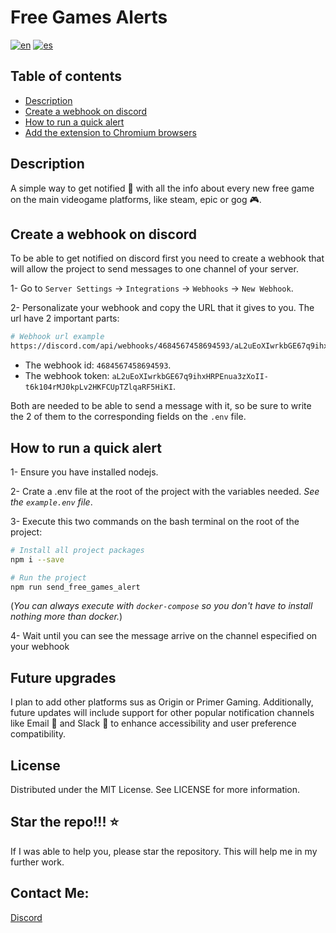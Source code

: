 # Free Games Alerts

[![en](https://img.shields.io/badge/lang-en-red.svg)](https://github.com/alejandrov44/free-games-alerts/blob/master/README.md)
[![es](https://img.shields.io/badge/lang-es-yellow.svg)](https://github.com/alejandrov44/free-games-alerts/blob/master/README.es.md)

## Table of contents

- [Description](#description)
- [Create a webhook on discord](#create-a-webhook-on-discord)
- [How to run a quick alert](#how-to-run-a-quick-alert)
- [Add the extension to Chromium browsers](#add-the-extension-to-chromium-browsers)

## Description

A simple way to get notified 📨 with all the info about every new free game on the main videogame platforms, like steam, epic or gog 🎮.

## Create a webhook on discord

To be able to get notified on discord first you need to create a webhook that will allow the project to send messages to one channel of your server.

1- Go to `Server Settings` -> `Integrations` -> `Webhooks` -> `New Webhook`.

2- Personalizate your webhook and copy the URL that it gives to you.
The url have 2 important parts:

```bash
# Webhook url example
https://discord.com/api/webhooks/4684567458694593/aL2uEoXIwrkbGE67q9ihxHRPEnua3zXoII-t6k104rMJ0kpLv2HKFCUpTZlqaRF5HiKI
```
- The webhook id: `4684567458694593`.
- The webhook token: `aL2uEoXIwrkbGE67q9ihxHRPEnua3zXoII-t6k104rMJ0kpLv2HKFCUpTZlqaRF5HiKI`.

Both are needed to be able to send a message with it, so be sure to write the 2 of them to the corresponding fields on the `.env` file.

## How to run a quick alert

1- Ensure you have installed nodejs.

2- Crate a .env file at the root of the project with the variables needed. *See the `example.env` file*.

3- Execute this two commands on the bash terminal on the root of the project:

```bash
# Install all project packages
npm i --save

# Run the project
npm run send_free_games_alert
```
(*You can always execute with `docker-compose` so you don't have to install nothing more than docker.*)

4- Wait until you can see the message arrive on the channel especified on your webhook

## Future upgrades
 
I plan to add other platforms sus as Origin or Primer Gaming. Additionally, future updates will include support for other popular notification channels like Email 📧 and Slack 💼 to enhance accessibility and user preference compatibility.

## License
Distributed under the MIT License. See LICENSE for more information.
 
## Star the repo!!! ⭐
 
If I was able to help you, please star the repository. This will help me in my further work.

## Contact Me:
 
[Discord](https://discord.gg/yGMknyc9)
